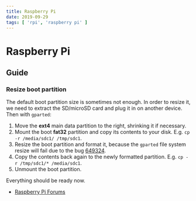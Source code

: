 ```yaml
---
title: Raspberry Pi
date: 2019-09-29
tags: [ 'rpi', 'raspberry pi' ]
---
```


# Raspberry Pi

## Guide

### Resize boot partition

The default boot partition size is sometimes not enough. In order to resize it,
we need to extract the SD/microSD card and plug it in on another device. Then
with `gparted`:

1. Move the **ext4** main data partition to the right, shrinking it if
   necessary.
1. Mount the boot **fat32** partition and copy its contents to your disk. E.g.
   `cp -r /media/sdc1/ /tmp/sdc1`.
1. Resize the boot partition and format it, because the `gparted` file system
   resize will fail due to the bug
   [649324](https://bugzilla.gnome.org/show_bug.cgi?id=649324).
1. Copy the contents back again to the newly formatted partition. E.g. `cp -r
   /tmp/sdc1/* /media/sdc1`.
1. Unmount the boot partition.

Everything should be ready now.

* [Raspberry Pi
  Forums](https://www.raspberrypi.org/forums/viewtopic.php?t=187999)

